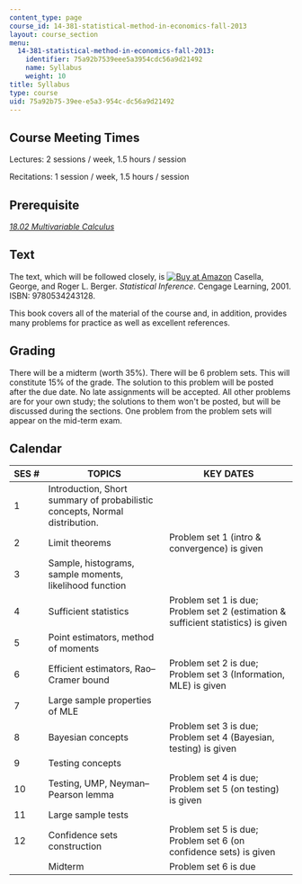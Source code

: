 ```yaml
---
content_type: page
course_id: 14-381-statistical-method-in-economics-fall-2013
layout: course_section
menu:
  14-381-statistical-method-in-economics-fall-2013:
    identifier: 75a92b7539eee5a3954cdc56a9d21492
    name: Syllabus
    weight: 10
title: Syllabus
type: course
uid: 75a92b75-39ee-e5a3-954c-dc56a9d21492
---
```


Course Meeting Times
--------------------

Lectures: 2 sessions / week, 1.5 hours / session

Recitations: 1 session / week, 1.5 hours / session

Prerequisite
------------

[_18.02 Multivariable Calculus_](/courses/18-02sc-multivariable-calculus-fall-2010)

Text
----

The text, which will be followed closely, is [![Buy at Amazon](/images/a_logo_17.gif)](http://www.amazon.com/exec/obidos/ASIN/0534243126/ref=nosim/mitopencourse-20) Casella, George, and Roger L. Berger. _Statistical Inference_. Cengage Learning, 2001. ISBN: 9780534243128.

This book covers all of the material of the course and, in addition, provides many problems for practice as well as excellent references.

Grading
-------

There will be a midterm (worth 35%). There will be 6 problem sets. This will constitute 15% of the grade. The solution to this problem will be posted after the due date. No late assignments will be accepted. All other problems are for your own study; the solutions to them won't be posted, but will be discussed during the sections. One problem from the problem sets will appear on the mid-term exam.

Calendar
--------

| SES # | TOPICS | KEY DATES |
| --- | --- | --- |
| 1 | Introduction, Short summary of probabilistic concepts, Normal distribution. |   |
| 2 | Limit theorems | Problem set 1 (intro & convergence) is given |
| 3 | Sample, histograms, sample moments, likelihood function |   |
| 4 | Sufficient statistics | Problem set 1 is due; Problem set 2 (estimation & sufficient statistics) is given |
| 5 | Point estimators, method of moments |   |
| 6 | Efficient estimators, Rao–Cramer bound | Problem set 2 is due; Problem set 3 (Information, MLE) is given |
| 7 | Large sample properties of MLE |   |
| 8 | Bayesian concepts | Problem set 3 is due; Problem set 4 (Bayesian, testing) is given |
| 9 | Testing concepts |   |
| 10 | Testing, UMP, Neyman–Pearson lemma | Problem set 4 is due; Problem set 5 (on testing) is given |
| 11 | Large sample tests |   |
| 12 | Confidence sets construction | Problem set 5 is due; Problem set 6 (on confidence sets) is given |
|   | Midterm | Problem set 6 is due